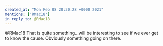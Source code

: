 ```yaml
---
created_at: "Mon Feb 08 20:30:28 +0000 2021"
mentions: ['RMac18']
in_reply_to: @RMac18
---
```


@RMac18 That is quite something...will be interesting to see if we ever get to know the cause. Obviously something going on there.